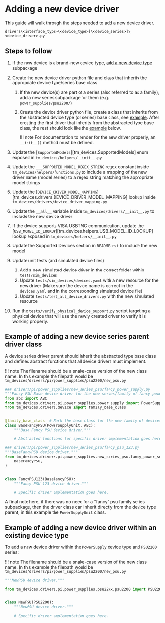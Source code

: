 # Adding a new device driver

This guide will walk through the steps needed to add a new device driver.

`drivers\<interface_type>\<device_type>[\<device_series>]\<device_driver>.py`

## Steps to follow

1. If the new device is a brand-new device type,
    [add a new device type](./add_new_device_type.md) subpackage

2. Create the new device driver python file and class that inherits the
    appropriate device type/series base class

    1. If the new device(s) are part of a series (also referred to as a family),
        add a new series subpackage for them (e.g. `power_supplies/psu2200/`)

    2. Create the device driver python file, create a class that inherits from
        the abstracted device type (or series) base class, see
        [example](#example-of-adding-a-new-device-series-parent-driver-class).
        After creating the first driver that inherits from the abstracted type
        base class, the rest should look like the
        [example](#example-of-adding-a-new-device-driver-within-an-existing-device-type)
        below.

        !!! note
            For documentation to render for the new driver properly, an `__init__()` method must be defined.

3. Update the [`SupportedModels`][tm_devices.SupportedModels] enum exposed in
    `tm_devices/helpers/__init__.py`

4. Update the `___SUPPORTED_MODEL_REGEX_STRING` regex constant inside
    `tm_devices/helpers/functions.py` to include a mapping of the new driver name (model series)
    to a regex string matching the appropriate model strings

5. Update the [`DEVICE_DRIVER_MODEL_MAPPING`][tm_devices.drivers.DEVICE_DRIVER_MODEL_MAPPING] lookup inside
    `tm_devices/drivers/device_driver_mapping.py`

6. Update the `__all__` variable inside `tm_devices/drivers/__init__.py` to
    include the new device driver

7. If the device supports VISA USBTMC communication, update the
    [`USB_MODEL_ID_LOOKUP`][tm_devices.helpers.USB_MODEL_ID_LOOKUP] lookup exposed
    in `tm_devices/helpers/__init__.py`

8. Update the Supported Devices section in `README.rst` to include the new model

9. Update unit tests (and simulated device files)

    1. Add a new simulated device driver in the correct folder within
        `tests/sim_devices`
    2. Update `tests/sim_devices/devices.yaml` with a new resource for the new
        driver (Make sure the device name is correct in the `devices.yaml` and in
        the corresponding simulated device file)
    3. Update `tests/test_all_device_drivers.py` with the new simulated resource

10. Run the `tests/verify_physical_device_support.py` script targeting a
    physical device that will use the newly created driver to verify it is
    working properly.

## Example of adding a new device series parent driver class

A device series driver parent should inherit the abstracted type base class and
defines abstract functions that all device drivers must implement.

!!! note
    The filename should be a snake-case version of the new class name. In this example
    the filepath would be `tm_devices/drivers/pi/power_supplies/psu2200/new_psu.py`

```python
### drivers/pi/power_supplies/new_series_psu/fancy_power_supply.py
"""Fancy PSU Base device driver for the new series/family of fancy power supplies."""
from abc import ABC
from tm_devices.drivers.pi.power_supplies.power_supply import PowerSupplyUnit
from tm_devices.drivers.device import family_base_class


@family_base_class  # Mark the base class for the new family of devices
class BaseFancyPSU(PowerSupplyUnit, ABC):
    """Base Fancy PSU device driver."""

    # Abstracted functions for specific driver implementation goes here.
```

```python
### drivers/pi/power_supplies/new_series_psu/fancy_psu_123.py
"""BaseFancyPSU device driver."""
from tm_devices.drivers.pi.power_supplies.new_series_psu.fancy_power_supply import (
    BaseFancyPSU,
)


class FancyPSU123(BaseFancyPSU):
    """Fancy PSU 123 device driver."""

    # Specific driver implementation goes here.
```

A final note here, if there was no need for a "fancy" psu family series
subpackage, then the driver class can inherit directly from the device type
parent, in this example the `PowerSupplyUnit` class.

## Example of adding a new device driver within an existing device type

To add a new device driver within the `PowerSupply` device type and `PSU2200`
series:

!!! note
    The filename should be a snake-case version of the new class name. In this example
    the filepath would be `tm_devices/drivers/pi/power_supplies/psu2200/new_psu.py`

```python
"""NewPSU device driver."""

from tm_devices.drivers.pi.power_supplies.psu22xx.psu2200 import PSU2200


class NewPSU(PSU2200):
    """NewPSU device driver."""

    # Specific driver implementation goes here.
```
